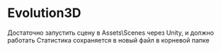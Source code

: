 # Evolution3D

Достаточно запустить сцену в Assets\Scenes через Unity, и должно работать
Статистика сохраняется в новый файл в корневой папке
